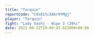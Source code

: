 ```yaml
---
title: "Torquin"
reportCode: "C4x81tcXAbr9YMgj"
player: "Torquin"
fight: "Lady Vashj - Wipe 3 (29%)"
date: 2021-09-22T19:00:43.822000+00:00
---
```

